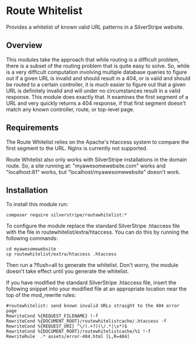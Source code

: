 # Route Whitelist
Provides a whitelist of known valid URL patterns in a SilverStripe website.

## Overview
This modules take the approach that while routing is a difficult problem, there is a subset of the routing problem that is 
quite easy to solve. So, while is a very difficult computation involving multiple database queries to figure out if a 
given URL is invalid and should result in a 404, or is valid and should be routed to a certain controller, it is much
easier to figure out that a given URL is definitely invalid and will under no circumstances result in a valid response.
This module does exactly that. It examines the first segment of a URL and very quickly returns a 404 response, if that 
first segment doesn't match any known controller, route, or top-level page.
  
## Requirements
The Route Whitelist relies on the Apache's htaccess system to compare the first segment to the URL. Nginx is currently 
not supported.

Route Whitelist also only works with SilverStripe installations in the domain route. So, a site running at: "myawesomewebsite.com" works
and "localhost:81" works, but "localhost/myawesomewebsite" doesn't work.

## Installation
To install this module run:

	composer require silverstripe/routewhitelist:*

To configure the module replace the standard SilverStripe .htaccess file with the file in routewhitelist/extra/htaccess. You can do this
 by running the following commands:

	cd myawesomewebsite
	cp routewhitelist/extra/htaccess .htaccess

Then run a ?flush=all to generate the whitelist. Don't worry, the module doesn't take effect until you generate the whitelist.

If you have modified the standard SilverStripe .htaccess file, insert the following snippet into your modified file 
at an appropriate location near the top of the mod_rewrite rules:

    #routewhitelist: send known invalid URLs straight to the 404 error page
    RewriteCond %{REQUEST_FILENAME} !-f
    RewriteCond %{DOCUMENT_ROOT}/routewhitelistcache/.htaccess -f
    RewriteCond %{REQUEST_URI} ^\/(.+?)(\/.*|\s*)$
    RewriteCond %{DOCUMENT_ROOT}/routewhitelistcache/%1 !-f 
	RewriteRule  .* assets/error-404.html [L,R=404]


